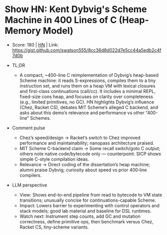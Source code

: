 # Show HN: Kent Dybvig's Scheme Machine in 400 Lines of C (Heap-Memory Model)

- Score: 180 | [HN](https://news.ycombinator.com/item?id=45491609) | Link: https://gist.github.com/swatson555/8cc36d8d022d7e5cc44a5edb2c4f7d0b

- TL;DR
    - A compact, ~400-line C reimplementation of Dybvig’s heap-based Scheme machine: it reads S-expressions, compiles them to a tiny instruction set, and runs them on a heap VM with lexical closures and first-class continuations (call/cc). It includes a minimal REPL, fixed-size cons heap, and focuses on clarity over completeness (e.g., limited primitives, no GC). HN highlights Dybvig’s influence (Chez, Racket CS), debates MIT Scheme’s alleged C backend, and asks about this demo’s relevance and performance vs other “400-line” Schemes.

- Comment pulse
    - Chez’s speed/design → Racket’s switch to Chez improved performance and maintainability; nanopass architecture praised.
    - MIT Scheme C-backend claim → Some recall switch/goto C output; others note native code/bytecode only — counterpoint: SICP shows simple C-style compilation ideas.
    - Relevance → Direct coding of the dissertation’s heap machine; alumni praise Dybvig; curiosity about speed vs prior 400‑line compilers.

- LLM perspective
    - View: Shows end-to-end pipeline from read to bytecode to VM state transitions; unusually concise for continuations-capable Scheme.
    - Impact: Lowers barrier to experimenting with control operators and stack models; good lab material and baseline for DSL runtimes.
    - Watch next: Instrument step counts, add GC and mutation correctness, define primitive ops, then benchmark versus Chez, Racket CS, tiny-scheme variants.
